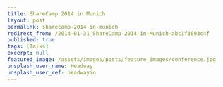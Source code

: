 ```yaml
---
title: ShareCamp 2014 in Munich
layout: post
permalink: sharecamp-2014-in-munich
redirect_from: /2014-01-31_ShareCamp-2014-in-Munich-abc1f3693c4f
published: true
tags: [Talks]
excerpt: null
featured_image: /assets/images/posts/feature_images/conference.jpg
unsplash_user_name: Headway
unsplash_user_ref: headwayio
---
```

